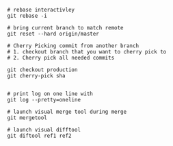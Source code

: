     # rebase interactivley
    git rebase -i
    
    # bring current branch to match remote
    git reset --hard origin/master
    
    # Cherry Picking commit from another branch
    # 1. checkout branch that you want to cherry pick to
    # 2. Cherry pick all needed commits
    
    git checkout production
    git cherry-pick sha
    
    
    # print log on one line with
    git log --pretty=oneline

    # launch visual merge tool during merge
    git mergetool
    
    # launch visual difftool
    git diftool ref1 ref2
